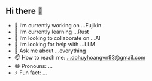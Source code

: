 ## Hi there 👋

- 🔭 I’m currently working on ...Fujikin
- 🌱 I’m currently learning ...Rust
- 👯 I’m looking to collaborate on ...AI
- 🤔 I’m looking for help with ...LLM
- 💬 Ask me about ...everything
- 📫 How to reach me: ...dohuyhoangvn93@gmail.com
- 😄 Pronouns: ...
- ⚡ Fun fact: ...
